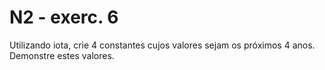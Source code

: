# N2 - exerc. 6

Utilizando iota, crie 4 constantes cujos valores sejam os próximos 4 anos.
Demonstre estes valores.

